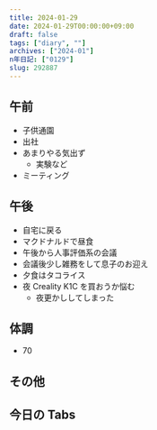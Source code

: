 ```yaml
---
title: 2024-01-29
date: 2024-01-29T00:00:00+09:00
draft: false
tags: ["diary", ""]
archives: ["2024-01"]
n年日記: ["0129"]
slug: 292887
---
```


## 午前

- 子供通園
- 出社
- あまりやる気出ず
  - 実験など
- ミーティング

## 午後

- 自宅に戻る
- マクドナルドで昼食
- 午後から人事評価系の会議
- 会議後少し雑務をして息子のお迎え
- 夕食はタコライス
- 夜 Creality K1C を買おうか悩む
  - 夜更かししてしまった

## 体調

- 70

## その他

## 今日の Tabs
